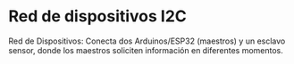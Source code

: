 # Red de dispositivos I2C
Red de Dispositivos: Conecta dos Arduinos/ESP32 (maestros) y un esclavo sensor, donde los maestros soliciten información en diferentes momentos.